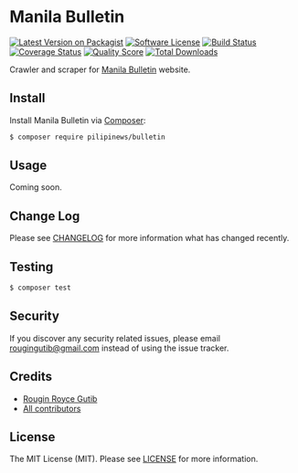 # Manila Bulletin

[![Latest Version on Packagist][ico-version]][link-packagist]
[![Software License][ico-license]][link-license]
[![Build Status][ico-travis]][link-travis]
[![Coverage Status][ico-scrutinizer]][link-scrutinizer]
[![Quality Score][ico-code-quality]][link-code-quality]
[![Total Downloads][ico-downloads]][link-downloads]

Crawler and scraper for [Manila Bulletin](https://news.mb.com.ph/) website.

## Install

Install Manila Bulletin via [Composer](https://getcomposer.org):

``` bash
$ composer require pilipinews/bulletin
```

## Usage

Coming soon.

## Change Log

Please see [CHANGELOG][link-changelog] for more information what has changed recently.

## Testing

``` bash
$ composer test
```

## Security

If you discover any security related issues, please email rougingutib@gmail.com instead of using the issue tracker.

## Credits

- [Rougin Royce Gutib][link-author]
- [All contributors][link-contributors]

## License

The MIT License (MIT). Please see [LICENSE][link-license] for more information.

[ico-version]: https://img.shields.io/packagist/v/pilipinews/bulletin.svg?style=flat-square
[ico-license]: https://img.shields.io/badge/license-MIT-brightgreen.svg?style=flat-square
[ico-travis]: https://img.shields.io/travis/pilipinews/bulletin/master.svg?style=flat-square
[ico-scrutinizer]: https://img.shields.io/scrutinizer/coverage/g/pilipinews/bulletin.svg?style=flat-square
[ico-code-quality]: https://img.shields.io/scrutinizer/g/pilipinews/bulletin.svg?style=flat-square
[ico-downloads]: https://img.shields.io/packagist/dt/pilipinews/bulletin.svg?style=flat-square

[link-author]: https://rougin.github.io
[link-changelog]: https://github.com/pilipinews/bulletin/blob/master/CHANGELOG.md
[link-code-quality]: https://scrutinizer-ci.com/g/pilipinews/bulletin
[link-contributors]: https://github.com/pilipinews/bulletin/contributors
[link-downloads]: https://packagist.org/packages/pilipinews/bulletin
[link-license]: https://github.com/pilipinews/bulletin/blob/master/LICENSE.md
[link-packagist]: https://packagist.org/packages/pilipinews/bulletin
[link-scrutinizer]: https://scrutinizer-ci.com/g/pilipinews/bulletin/code-structure
[link-travis]: https://travis-ci.org/pilipinews/bulletin
